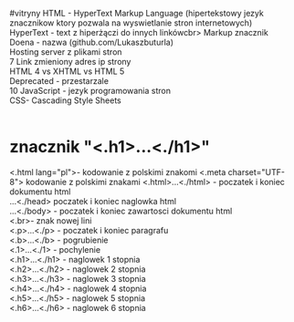 #vitryny
HTML - HyperText Markup Language (hipertekstowy jezyk znacznikow ktory pozwala na wyswietlanie stron internetowych)<br>
HyperText - text z hiperżączi do innych linkówcbr>
Markup znacznik<br>
Doena - nazwa (github.com/Lukaszbuturla)<br>
Hosting server z plikami stron <br> 7 Link zmieniony adres ip strony <br>
HTML 4 vs XHTML vs HTML 5<br>
Deprecated - przestarzale <br> 10 JavaScript - jezyk programowania stron<br>
CSS- Cascading Style Sheets<br>
<br>
<h1>znacznik "<.h1>...<./h1>"</h1>
<.html lang="pl">- kodowanie z polskimi znakomi
<.meta charset="UTF-8"> kodowanie z polskimi znakami
<.html>...<./html> - poczatek i koniec dokumentu html<br>
<head>...<./head> poczatek i koniec naglowka html<br>
<body>...<./body> - poczatek i koniec zawartosci dokumentu html<br>
<.br>- znak nowej lini<br>
<.p>...<./p> - poczatek i koniec paragrafu<br>
<.b>...<./b> - pogrubienie<br> 
<.1>...<./1> - pochylenie <br>
<.h1>...<./h1> - naglowek 1 stopnia<br>
<.h2>...<./h2> - naglowek 2 stopnia<br>
<.h3>...<./h3> - naglowek 3 stopnia<br>
<.h4>...<./h4> - naglowek 4 stopnia<br>
<.h5>...<./h5> - naglowek 5 stopnia<br>
<.h6>...<./h6> - naglowek 6 stopnia<br> 

